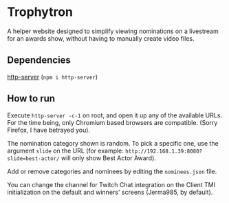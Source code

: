 
# Trophytron

A helper website designed to simplify viewing nominations on a livestream for an awards show, without having to manually create video files.

## Dependencies

[http-server](https://www.npmjs.com/package/http-server) (`npm i http-server`)

## How to run

Execute `http-server -c-1` on root, and open it up any of the available URLs. For the time being, only Chromium based browsers are compatible. (Sorry Firefox, I have betrayed you).

The nomination category shown is random. To pick a specific one, use the argument `slide` on the URL (for example: `http://192.168.1.39:8080?slide=best-actor/` will only show Best Actor Award).

Add or remove categories and nominees by editing the `nominees.json` file.

You can change the channel for Twitch Chat integration on the Client TMI initialization on the default and winners' screens (Jerma985, by default).

